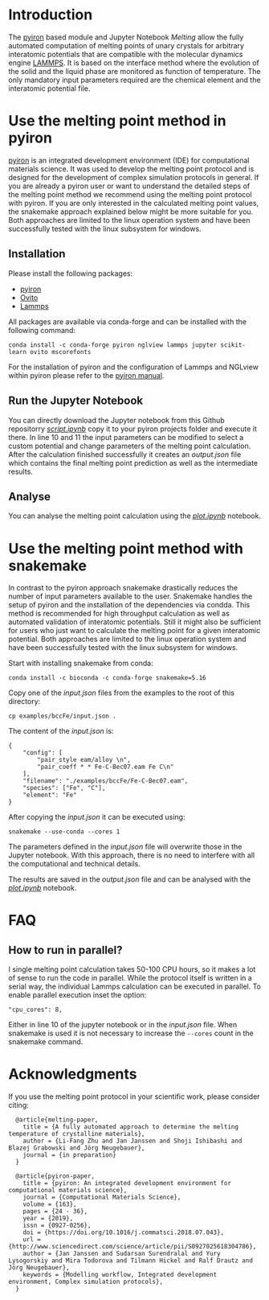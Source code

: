 # Introduction
The [pyiron](http://pyiron.org) based module and Jupyter Notebook *Melting* allow the fully automated computation of melting points of unary crystals for arbitrary interatomic potentials that are compatible with the molecular dynamics engine [LAMMPS](https://lammps.sandia.gov). It is based on the interface method where the evolution of the solid and the liquid phase are monitored as function of temperature. The only mandatory input parameters required are the chemical element and the interatomic potential file. 

# Use the melting point method in pyiron
[pyiron](http://pyiron.org) is an integrated development environment (IDE) for computational materials science. It was used to develop the melting point protocol and is designed for the development of complex simulation protocols in general. If you are already a pyiron user or want to understand the detailed steps of the melting point method we recommend using the melting point protocol with pyiron. If you are only interested in the calculated melting point values, the snakemake approach explained below might be more suitable for you. Both approaches are limited to the linux operation system and have been successfully tested with the linux subsystem for windows. 

## Installation 
Please install the following packages: 

- [pyiron](http://pyiron.org)
- [Ovito](https://ovito.org)
- [Lammps](https://lammps.sandia.gov)

All packages are available via conda-forge and can be installed with the following command: 
```
conda install -c conda-forge pyiron nglview lammps jupyter scikit-learn ovito mscorefonts
```

For the installation of pyiron and the configuration of Lammps and NGLview within pyiron please refer to the [pyiron manual](https://pyiron.readthedocs.io/en/latest/source/installation.html).

## Run the Jupyter Notebook
You can directly download the Jupyter notebook from this Github repositorry [*script.ipynb*](https://github.com/pyrion/pyrion_meltingpoint/blob/master/scripts/script.ipynb) copy it to your pyiron projects folder and execute it there. In line 10 and 11 the input parameters can be modified to select a custom potential and change parameters of the melting point calculation. After the calculation finished successfully it creates an *output.json* file which contains the final melting point prediction as well as the intermediate results. 

## Analyse 
You can analyse the melting point calculation using the [*plot.ipynb*](https://github.com/pyrion/pyrion_meltingpoint/blob/master/scripts/plot.ipynb) notebook. 

# Use the melting point method with snakemake 
In contrast to the pyiron approach snakemake drastically reduces the number of input parameters available to the user. Snakemake handles the setup of pyiron and the installation of the dependencies via condda. This method is recommended for high throughput calculation as well as automated validation of interatomic potentials. Still it might also be sufficient for users who just want to calculate the melting point for a given interatomic potential. Both approaches are limited to the linux operation system and have been successfully tested with the linux subsystem for windows. 

Start with installing snakemake from conda: 
```
conda install -c bioconda -c conda-forge snakemake=5.16
```

Copy one of the *input.json* files from the examples to the root of this directory: 
```
cp examples/bccFe/input.json .
```

The content of the *input.json* is: 
```
{
    "config": [
        "pair_style eam/alloy \n", 
        "pair_coeff * * Fe-C-Bec07.eam Fe C\n"
    ], 
    "filename": "./examples/bccFe/Fe-C-Bec07.eam", 
    "species": ["Fe", "C"], 
    "element": "Fe"
}
```
After copying the *input.json* it can be executed using: 
```
snakemake --use-conda --cores 1 
```
The parameters defined in the *input.json* file will overwrite those in the Jupyter notebook. With this approach, there is no need to interfere with all the computational and technical details. 
    
The results are saved in the *output.json* file and can be analysed with the [*plot.ipynb*](https://github.com/pyrion/pyrion_meltingpoint/blob/master/scripts/plot.ipynb) notebook. 

# FAQ
## How to run in parallel? 
I single melting point calculation takes 50-100 CPU hours, so it makes a lot of sense to run the code in parallel. While the protocol itself is written in a serial way, the individual Lammps calculation can be executed in parallel. To enable parallel execution inset the option: 
```
"cpu_cores": 8,
```
Either in line 10 of the jupyter notebook or in the *input.json* file. When snakemake is used it is not necessary to increase the `--cores` count in the snakemake command. 

# Acknowledgments
If you use the melting point protocol in your scientific work, please consider citing:
```
  @article{melting-paper,
    title = {A fully automated approach to determine the melting temperature of crystalline materials},
    author = {Li-Fang Zhu and Jan Janssen and Shoji Ishibashi and Blazej Grabowski and Jörg Neugebauer},
    journal = {in preparation}
  }

  @article{pyiron-paper,
    title = {pyiron: An integrated development environment for computational materials science},
    journal = {Computational Materials Science},
    volume = {163},
    pages = {24 - 36},
    year = {2019},
    issn = {0927-0256},
    doi = {https://doi.org/10.1016/j.commatsci.2018.07.043},
    url = {http://www.sciencedirect.com/science/article/pii/S0927025618304786},
    author = {Jan Janssen and Sudarsan Surendralal and Yury Lysogorskiy and Mira Todorova and Tilmann Hickel and Ralf Drautz and Jörg Neugebauer},
    keywords = {Modelling workflow, Integrated development environment, Complex simulation protocols},
  }
```
